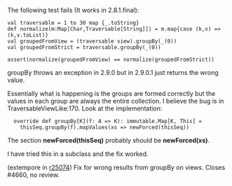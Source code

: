 The following test fails (It works in 2.8.1.final):


```
val traversable = 1 to 30 map {_.toString}
def normalize(m:Map[Char,Traversable[String]]) = m.map{case (k,v) => (k,v.toList)}
val groupedFromView = (traversable view).groupBy(_(0))
val groupedFromStrict = traversable.groupBy(_(0))

assert(normalize(groupedFromView) == normalize(groupedFromStrict))
```

groupBy throws an exception in 2.9.0 but in 2.9.0.1 just returns the wrong value.

Essentially what is happening is the groups are formed correctly but the values in each group are always the entire collection.  I believe the bug is in TraversableViewLike:170.  Look at the implementation:

```
  override def groupBy[K](f: A => K): immutable.Map[K, This] =
    thisSeq.groupBy(f).mapValues(xs => newForced(thisSeq))
```


The section **newForced(thisSeq)** probably should be **newForced(xs)**.

I have tried this in a subclass and the fix worked.

(extempore in [r25074](https://codereview.scala-lang.org/fisheye/changelog/scala-svn?cs=25074)) Fix for wrong results from groupBy on views.  Closes #4660, no review.
